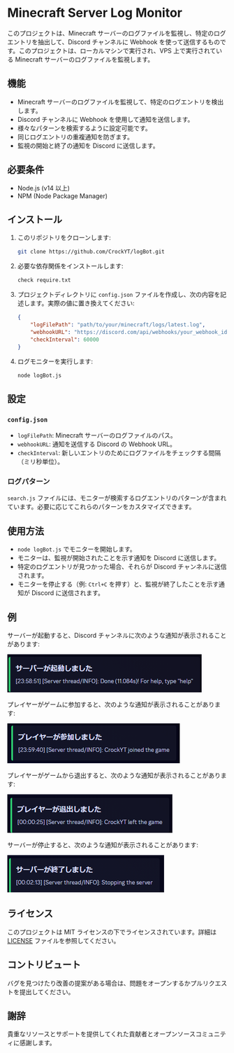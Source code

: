 # Minecraft Server Log Monitor

このプロジェクトは、Minecraft サーバーのログファイルを監視し、特定のログエントリを抽出して、Discord チャンネルに Webhook を使って送信するものです。このプロジェクトは、ローカルマシンで実行され、VPS 上で実行されている Minecraft サーバーのログファイルを監視します。

## 機能

- Minecraft サーバーのログファイルを監視して、特定のログエントリを検出します。
- Discord チャンネルに Webhook を使用して通知を送信します。
- 様々なパターンを検索するように設定可能です。
- 同じログエントリの重複通知を防ぎます。
- 監視の開始と終了の通知を Discord に送信します。

## 必要条件

- Node.js (v14 以上)
- NPM (Node Package Manager)

## インストール

1. このリポジトリをクローンします:

    ```bash
    git clone https://github.com/CrockYT/logBot.git
    ```

2. 必要な依存関係をインストールします:

    ```bash
    check require.txt
    ```

3. プロジェクトディレクトリに `config.json` ファイルを作成し、次の内容を記述します。実際の値に置き換えてください:

    ```json
    {
        "logFilePath": "path/to/your/minecraft/logs/latest.log",
        "webhookURL": "https://discord.com/api/webhooks/your_webhook_id/your_webhook_token",
        "checkInterval": 60000
    }
    ```

4. ログモニターを実行します:

    ```bash
    node logBot.js
    ```

## 設定

### `config.json`

- `logFilePath`: Minecraft サーバーのログファイルのパス。
- `webhookURL`: 通知を送信する Discord の Webhook URL。
- `checkInterval`: 新しいエントリのためにログファイルをチェックする間隔（ミリ秒単位）。

### ログパターン

`search.js` ファイルには、モニターが検索するログエントリのパターンが含まれています。必要に応じてこれらのパターンをカスタマイズできます。

## 使用方法

- `node logBot.js` でモニターを開始します。
- モニターは、監視が開始されたことを示す通知を Discord に送信します。
- 特定のログエントリが見つかった場合、それらが Discord チャンネルに送信されます。
- モニターを停止する（例: `Ctrl+C` を押す）と、監視が終了したことを示す通知が Discord に送信されます。

## 例

サーバーが起動すると、Discord チャンネルに次のような通知が表示されることがあります:

![Server Started](images/server_started.png)

プレイヤーがゲームに参加すると、次のような通知が表示されることがあります:

![Player Joined](images/player_joined.png)

プレイヤーがゲームから退出すると、次のような通知が表示されることがあります:

![Player Left](images/player_left.png)

サーバーが停止すると、次のような通知が表示されることがあります:

![Server Stopped](images/server_stopped.png)

## ライセンス

このプロジェクトは MIT ライセンスの下でライセンスされています。詳細は [LICENSE](LICENSE) ファイルを参照してください。

## コントリビュート

バグを見つけたり改善の提案がある場合は、問題をオープンするかプルリクエストを提出してください。

## 謝辞

貴重なリソースとサポートを提供してくれた貢献者とオープンソースコミュニティに感謝します。
